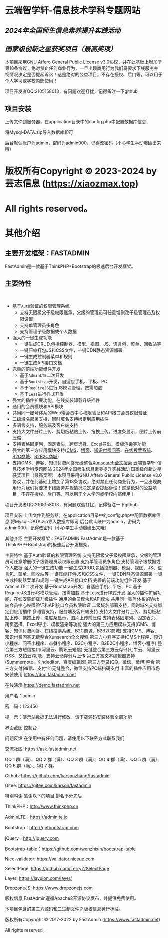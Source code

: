 # 云端智学轩-信息技术学科专题网站
## *2024年全国师生信息素养提升实践活动*
## *国家级创新之星获奖项目（最高奖项）*
本项目采用GNU Affero General Public License v3.0协议，并在此基础上增加了第18条协议，绝对禁止任何商业行为，一旦出现商用行为我们将要求下线服务并视情况决定是否提起诉讼！这是绝对的公益项目，不存在授权、后门等，可以用于个人学习或学校内部使用！
​

项目开发者QQ:2105158013，有问题欢迎打扰，记得备注一下github
​
## 项目安装
上传文件到服务器，在application目录中的config.php中配置数据库信息

将Mysql-DATA.zip导入数据库即可

后台默认账户为admin，密码为admin000，记得改密码（小心学生手动爆破出来哦）



# 版权所有Copyright © 2023-2024 by 芸志信息 (https://xiaozmax.top)

# All rights reserved。


# 其他介绍
## 主要开发框架：FASTADMIN
FastAdmin是一款基于ThinkPHP+Bootstrap的极速后台开发框架。
## 主要特性
​
* 基于`Auth`验证的权限管理系统
    * 支持无限级父子级权限继承，父级的管理员可任意增删改子级管理员及权限设置
    * 支持单管理员多角色
    * 支持管理子级数据或个人数据
* 强大的一键生成功能
    * 一键生成CRUD,包括控制器、模型、视图、JS、语言包、菜单、回收站等
    * 一键压缩打包JS和CSS文件，一键CDN静态资源部署
    * 一键生成控制器菜单和规则
    * 一键生成API接口文档
* 完善的前端功能组件开发
    * 基于`AdminLTE`二次开发
    * 基于`Bootstrap`开发，自适应手机、平板、PC
    * 基于`RequireJS`进行JS模块管理，按需加载
    * 基于`Less`进行样式开发
* 强大的插件扩展功能，在线安装卸载升级插件
* 通用的会员模块和API模块
* 共用同一账号体系的Web端会员中心权限验证和API接口会员权限验证
* 二级域名部署支持，同时域名支持绑定到应用插件
* 多语言支持，服务端及客户端支持
* 支持大文件分片上传、剪切板粘贴上传、拖拽上传，进度条显示，图片上传前压缩
* 支持表格固定列、固定表头、跨页选择、Excel导出、模板渲染等功能
* 强大的第三方应用模块支持([CMS](https://www.fastadmin.net/store/cms.html)、[博客](https://www.fastadmin.net/store/blog.html)、[知识付费问答](https://www.fastadmin.net/store/ask.html)、[在线投票系统](https://www.fastadmin.net/store/vote.html)、[B2C商城](https://www.fastadmin.net/store/shopro.html)、[B2B2C商城](https://www.fastadmin.net/store/wanlshop.html))
* 支持CMS、博客、知识付费问答无缝整合[Xunsearch全文搜索](https://www.fastadmin.net/store/xunsearch.html)
云端智学轩-信息技术学科专题网站
2024年全国师生信息素养提升实践活动
国家级创新之星获奖项目（最高奖项）
本项目采用GNU Affero General Public License v3.0协议，并在此基础上增加了第18条协议，绝对禁止任何商业行为，一旦出现商用行为我们将要求下线服务并视情况决定是否提起诉讼！这是绝对的公益项目，不存在授权、后门等，可以用于个人学习或学校内部使用！

项目开发者QQ:2105158013，有问题欢迎打扰，记得备注一下github

项目安装
上传文件到服务器，在application目录中的config.php中配置数据库信息
将Mysql-DATA.zip导入数据库即可
后台默认账户为admin，密码为admin000，记得改密码（小心学生手动爆破出来哦）

其他介绍
主要开发框架：FASTADMIN
FastAdmin是一款基于ThinkPHP+Bootstrap的极速后台开发框架。

主要特性
基于Auth验证的权限管理系统
支持无限级父子级权限继承，父级的管理员可任意增删改子级管理员及权限设置
支持单管理员多角色
支持管理子级数据或个人数据
强大的一键生成功能
一键生成CRUD,包括控制器、模型、视图、JS、语言包、菜单、回收站等
一键压缩打包JS和CSS文件，一键CDN静态资源部署
一键生成控制器菜单和规则
一键生成API接口文档
完善的前端功能组件开发
基于AdminLTE二次开发
基于Bootstrap开发，自适应手机、平板、PC
基于RequireJS进行JS模块管理，按需加载
基于Less进行样式开发
强大的插件扩展功能，在线安装卸载升级插件
通用的会员模块和API模块
共用同一账号体系的Web端会员中心权限验证和API接口会员权限验证
二级域名部署支持，同时域名支持绑定到应用插件
多语言支持，服务端及客户端支持
支持大文件分片上传、剪切板粘贴上传、拖拽上传，进度条显示，图片上传前压缩
支持表格固定列、固定表头、跨页选择、Excel导出、模板渲染等功能
强大的第三方应用模块支持(CMS、博客、知识付费问答、在线投票系统、B2C商城、B2B2C商城)
支持CMS、博客、知识付费问答无缝整合Xunsearch全文搜索
第三方小程序支持(CMS小程序、预订小程序、问答小程序、点餐小程序、B2C小程序、B2B2C小程序、博客小程序)
整合第三方短信接口(阿里云、腾讯云短信)
无缝整合第三方云存储(七牛云、阿里云OSS、又拍云)功能，支持云储存分片上传
第三方富文本编辑器支持(Summernote、Kindeditor、百度编辑器)
第三方登录(QQ、微信、微博)整合
第三方支付(微信、支付宝)无缝整合，微信支持PC端扫码支付
丰富的插件应用市场
安装使用
https://doc.fastadmin.net

在线演示
https://demo.fastadmin.net

用户名：admin

密　码：123456

提　示：演示站数据无法进行修改，请下载源码安装体验全部功能

界面截图
控制台

问题反馈
在使用中有任何问题，请使用以下联系方式联系我们

交流社区: https://ask.fastadmin.net

QQ 1 群（满）、QQ 2 群（满）、QQ 3 群（满）、QQ 4 群（满）、QQ 5 群（满）、QQ 6 群（满）、QQ 7 群。

Github: https://github.com/karsonzhang/fastadmin

Gitee: https://gitee.com/karson/fastadmin

特别鸣谢
感谢以下的项目,排名不分先后

ThinkPHP：http://www.thinkphp.cn

AdminLTE：https://adminlte.io

Bootstrap：http://getbootstrap.com

jQuery：http://jquery.com

Bootstrap-table：https://github.com/wenzhixin/bootstrap-table

Nice-validator: https://validator.niceue.com

SelectPage: https://github.com/TerryZ/SelectPage

Layer: https://layuion.com/layer/

DropzoneJS: https://www.dropzonejs.com

版权信息
FastAdmin遵循Apache2开源协议发布，并提供免费使用。

本项目包含的第三方源码和二进制文件之版权信息另行标注。

版权所有Copyright © 2017-2022 by FastAdmin (https://www.fastadmin.net)

All rights reserved。
